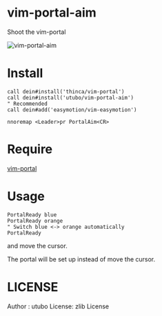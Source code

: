 # vim-portal-aim
Shoot the vim-portal

![vim-portal-aim](https://user-images.githubusercontent.com/6848636/178097460-70f1d553-2105-4893-8754-b139a242f60c.gif)

# Install
```vim
call dein#install('thinca/vim-portal')
call dein#install('utubo/vim-portal-aim')
" Recommended
call dein#add('easymotion/vim-easymotion')

nnoremap <Leader>pr PortalAim<CR>
```

# Require
[vim-portal](https://github.com/thinca/vim-portal)

# Usage
```vim
PortalReady blue
PortalReady orange
" Switch blue <-> orange automatically
PortalReady
```

and move the cursor.

The portal will be set up instead of move the cursor.

# LICENSE
Author : utubo
License: zlib License
